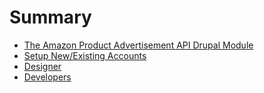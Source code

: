 # Summary
* [The Amazon Product Advertisement API Drupal Module](chapter1.md)
* [Setup New/Existing Accounts](amazon/accounts.md)
* [Designer](design/design.md)
* [Developers](development/development.md)
